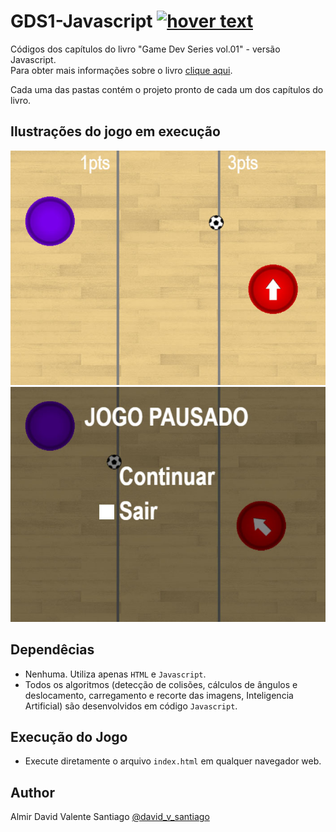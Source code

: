 # GDS1-Javascript <a href="https://algol.dev" target="_blank"> <img src="https://algol.dev/wp-content/uploads/2021/11/drop_algol_b.png" title="hover text"></a>

Códigos dos capítulos do livro "Game Dev Series vol.01" - versão Javascript.<br>
Para obter mais informações sobre o livro [clique aqui](https://algol.dev/livros/gds1/).

Cada uma das pastas contém o projeto pronto de cada um dos capítulos do livro.

## Ilustrações do jogo em execução
![img1](pics/gds1-javascript-screen_01.jpg)
![img2](pics/gds1-javascript-screen_02.jpg)

## Dependêcias

* Nenhuma. Utiliza apenas ```HTML``` e ```Javascript```.
* Todos os algoritmos (detecção de colisões, cálculos de ângulos e deslocamento, carregamento e recorte das imagens, Inteligencia Artificial) são desenvolvidos em código ```Javascript```.

## Execução do Jogo

* Execute diretamente o arquivo ```index.html``` em qualquer navegador web.

## Author

Almir David Valente Santiago [@david_v_santiago](https://linktr.ee/david.santiago)
